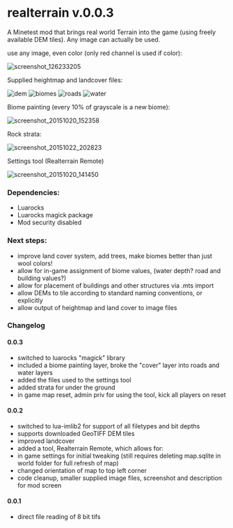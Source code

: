 # realterrain v.0.0.3
A Minetest mod that brings real world Terrain into the game (using freely available DEM tiles). Any image can actually be used.

use any image, even color (only red channel is used if color):

![screenshot_126233205](https://cloud.githubusercontent.com/assets/12679496/8270171/b98d0144-178e-11e5-9a21-ddea2624fdb6.png)

Supplied heightmap and landcover files:

![dem](https://cloud.githubusercontent.com/assets/12679496/10683910/00078544-78fc-11e5-9806-1c0786b3fa4e.png)
![biomes](https://cloud.githubusercontent.com/assets/12679496/10683908/fffbac4c-78fb-11e5-8190-4f0c0561b4b1.png)
![roads](https://cloud.githubusercontent.com/assets/12679496/10683909/fffec6b6-78fb-11e5-9947-37de7a21d770.png)
![water](https://cloud.githubusercontent.com/assets/12679496/10683911/000b474c-78fc-11e5-93f8-0aeb228446be.png)

Biome painting (every 10% of grayscale is a new biome):

![screenshot_20151020_152358](https://cloud.githubusercontent.com/assets/12679496/10622832/c79896c6-773e-11e5-881f-e8e13b906ea1.png)

Rock strata:

![screenshot_20151022_202823](https://cloud.githubusercontent.com/assets/12679496/10683866/771561ac-78fb-11e5-8fb4-6e9d876fcc67.png)

Settings tool (Realterrain Remote)

![screenshot_20151020_141450](https://cloud.githubusercontent.com/assets/12679496/10622825/c2506d06-773e-11e5-81e3-7ac00c0733fa.png)

### Dependencies:
- Luarocks
- Luarocks magick package
- Mod security disabled

### Next steps:

- improve land cover system, add trees, make biomes better than just wool colors!
- allow for in-game assignment of biome values, (water depth? road and building values?)
- allow for placement of buildings and other structures via .mts import
- allow DEMs to tile according to standard naming conventions, or explicitly
- allow output of heightmap and land cover to image files

### Changelog
#### 0.0.3
- switched to luarocks "magick" library
- included a biome painting layer, broke the "cover" layer into roads and water layers
- added the files used to the settings tool
- added strata for under the ground
- in game map reset, admin priv for using the tool, kick all players on reset

#### 0.0.2
- switched to lua-imlib2 for support of all filetypes and bit depths
- supports downloaded GeoTIFF DEM tiles
- improved landcover
- added a tool, Realterrain Remote, which allows for:
- in game settings for initial tweaking (still requires deleting map.sqlite in world folder for full refresh of map)
- changed orientation of map to top left corner
- code cleanup, smaller supplied image files, screenshot and description for mod screen

#### 0.0.1
- direct file reading of 8 bit tifs